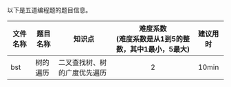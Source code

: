 以下是五道编程题的题目信息。
    
  | 文件名称 | 题目名称 | 知识点 | 难度系数<br>(难度系数是从1到5的整数，其中1最小，5最大) | 建议用时 |
  | -------- | -------- | ------ | :--------: | :--------: |
  |bst|树的遍历|二叉查找树、树的广度优先遍历|2|10min|
